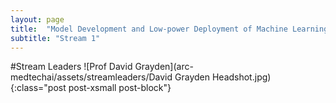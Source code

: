 ```yaml
---
layout: page
title:  "Model Development and Low-power Deployment of Machine Learning for Epileptic Seizure Prediction"
subtitle: "Stream 1"
---
```








#Stream Leaders
![Prof David Grayden](arc-medtechai/assets/streamleaders/David Grayden Headshot.jpg){:class="post post-xsmall post-block"}

